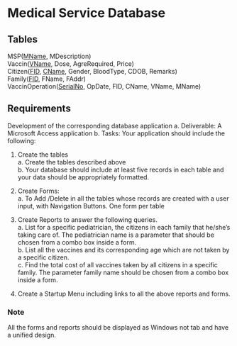 # Medical Service Database

## Tables
MSP(<ins>MName</ins>, MDescription)  
Vaccin(<ins>VName</ins>, Dose, AgreRequired, Price)  
Citizen(<ins>FID</ins>, <ins>CName</ins>, Gender, BloodType, CDOB, Remarks)  
Family(<ins>FID</ins>, FName, FAddr)  
VaccinOperation(<ins>SerialNo</ins>, OpDate, FID, CName, VName, MName)  

## Requirements
Development of the corresponding database application
a. Deliverable: A Microsoft Access application
b. Tasks: Your application should include the following:

1. Create the tables  
  a. Create the tables described above  
  b. Your database should include at least five records in each table and
     your data should be appropriately formatted.  

2. Create Forms:  
  a. To Add /Delete in all the tables whose records are created with a
     user input, with Navigation Buttons. One form per table  

3. Create Reports to answer the following queries.  
  a. List for a specific pediatrician, the citizens in each family that
     he/she’s taking care of. The pediatrician name is a parameter that
     should be chosen from a combo box inside a form.  
  b. List all the vaccines and its corresponding age which are not taken
     by a specific citizen.  
  c. Find the total cost of all vaccines taken by all citizens in a specific
     family. The parameter family name should be chosen from a combo
     box inside a form.  

4. Create a Startup Menu including links to all the above reports and forms.  

### Note
All the forms and reports should be displayed as Windows not tab and have a
unified design.  
